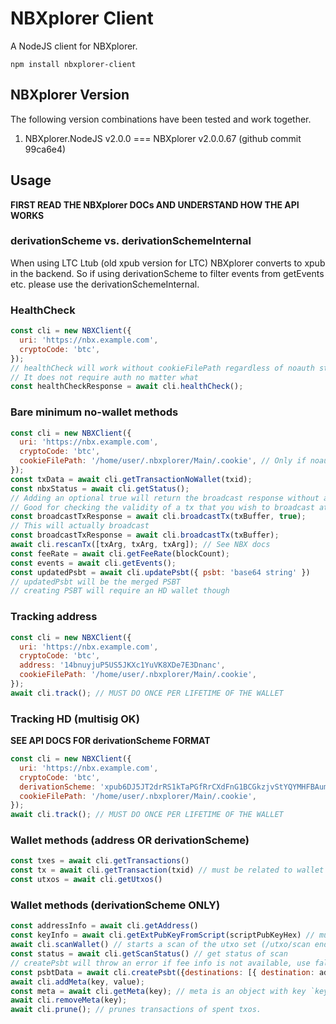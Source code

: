 # NBXplorer Client

A NodeJS client for NBXplorer.

```
npm install nbxplorer-client
```

## NBXplorer Version

The following version combinations have been tested and work together.

1. NBXplorer.NodeJS v2.0.0 === NBXplorer v2.0.0.67 (github commit 99ca6e4)

## Usage

**FIRST READ THE NBXplorer DOCs AND UNDERSTAND HOW THE API WORKS**

### derivationScheme vs. derivationSchemeInternal

When using LTC Ltub (old xpub version for LTC) NBXplorer converts to xpub in the
backend. So if using derivationScheme to filter events from getEvents etc. please
use the derivationSchemeInternal.

### HealthCheck

```js
const cli = new NBXClient({
  uri: 'https://nbx.example.com',
  cryptoCode: 'btc',
});
// healthCheck will work without cookieFilePath regardless of noauth state
// It does not require auth no matter what
const healthCheckResponse = await cli.healthCheck();
```

### Bare minimum no-wallet methods

```js
const cli = new NBXClient({
  uri: 'https://nbx.example.com',
  cryptoCode: 'btc',
  cookieFilePath: '/home/user/.nbxplorer/Main/.cookie', // Only if noauth is not active
});
const txData = await cli.getTransactionNoWallet(txid);
const nbxStatus = await cli.getStatus();
// Adding an optional true will return the broadcast response without actually broadcasting
// Good for checking the validity of a tx that you wish to broadcast at a later date.
const broadcastTxResponse = await cli.broadcastTx(txBuffer, true);
// This will actually broadcast
const broadcastTxResponse = await cli.broadcastTx(txBuffer);
await cli.rescanTx([txArg, txArg, txArg]); // See NBX docs
const feeRate = await cli.getFeeRate(blockCount);
const events = await cli.getEvents();
const updatedPsbt = await cli.updatePsbt({ psbt: 'base64 string' })
// updatedPsbt will be the merged PSBT
// creating PSBT will require an HD wallet though
```

### Tracking address

```js
const cli = new NBXClient({
  uri: 'https://nbx.example.com',
  cryptoCode: 'btc',
  address: '14bnuyjuP5US5JKXc1YuVK8XDe7E3Dnanc',
  cookieFilePath: '/home/user/.nbxplorer/Main/.cookie',
});
await cli.track(); // MUST DO ONCE PER LIFETIME OF THE WALLET
```

### Tracking HD (multisig OK)

**SEE API DOCS FOR derivationScheme FORMAT**

```js
const cli = new NBXClient({
  uri: 'https://nbx.example.com',
  cryptoCode: 'btc',
  derivationScheme: 'xpub6DJ5JT2drRS1kTaPGfRrCXdFnG1BCGkzjvStYQYMHFBAumFsMAmxb3ZQBXA1W43zix17okdUoTKSeLkK8vPVUz5cMzFmFBacPJ7EmtX8JUw-[legacy]',
  cookieFilePath: '/home/user/.nbxplorer/Main/.cookie',
});
await cli.track(); // MUST DO ONCE PER LIFETIME OF THE WALLET
```

### Wallet methods (address OR derivationScheme)

```js
const txes = await cli.getTransactions()
const tx = await cli.getTransaction(txid) // must be related to wallet
const utxos = await cli.getUtxos()
```

### Wallet methods (derivationScheme ONLY)

```js
const addressInfo = await cli.getAddress()
const keyInfo = await cli.getExtPubKeyFromScript(scriptPubKeyHex) // must be related to wallet
await cli.scanWallet() // starts a scan of the utxo set (/utxo/scan endpoint)
const status = await cli.getScanStatus() // get status of scan
// createPsbt will throw an error if fee info is not available, use fallbackFeeRate just in case
const psbtData = await cli.createPsbt({destinations: [{ destination: address }]})
await cli.addMeta(key, value);
const meta = await cli.getMeta(key); // meta is an object with key `key` and value of type value passed to addMeta
await cli.removeMeta(key);
await cli.prune(); // prunes transactions of spent txos.
```
